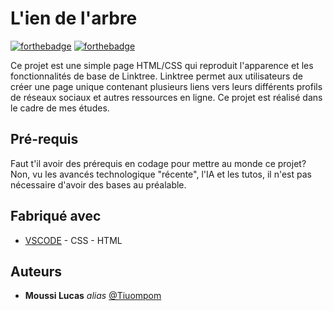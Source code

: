 # L'ien de l'arbre 

[![forthebadge](http://forthebadge.com/images/badges/built-with-love.svg)](http://forthebadge.com)  [![forthebadge](http://forthebadge.com/images/badges/powered-by-electricity.svg)](http://forthebadge.com)

Ce projet est une simple page HTML/CSS qui reproduit l'apparence et les fonctionnalités de base de Linktree. Linktree permet aux utilisateurs de créer une page unique contenant plusieurs liens vers leurs différents profils de réseaux sociaux et autres ressources en ligne. Ce projet est réalisé dans le cadre de mes études.


## Pré-requis

Faut t'il avoir des prérequis en codage pour mettre au monde ce projet? Non, vu les avancés technologique "récente", l'IA et les tutos, il n'est pas nécessaire d'avoir des bases au préalable. 

## Fabriqué avec

* [VSCODE](https://code.visualstudio.com/) - CSS - HTML 
  




## Auteurs

* **Moussi Lucas** _alias_ [@Tiuompom](https://github.com/tiuompom)
